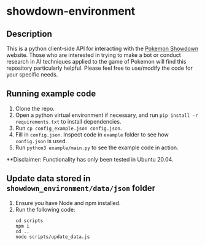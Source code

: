 # showdown-environment

## Description

This is a python client-side API for interacting with the [Pokemon Showdown](https://pokemonshowdown.com) website. Those who are interested in trying to make a bot or conduct research in AI techniques applied to the game of Pokemon will find this repository particularly helpful. Please feel free to use/modify the code for your specific needs.

## Running example code

1. Clone the repo.
1. Open a python virtual environment if necessary, and run `pip install -r requirements.txt` to install dependencies.
1. Run `cp config_example.json config.json`.
1. Fill in `config.json`. Inspect code in `example` folder to see how `config.json` is used.
1. Run `python3 example/main.py` to see the example code in action.

**Disclaimer: Functionality has only been tested in Ubuntu 20.04.

## Update data stored in `showdown_environment/data/json` folder

1. Ensure you have Node and npm installed.
1. Run the following code:
    ```
    cd scripts
    npm i
    cd ..
    node scripts/update_data.js
    ```
